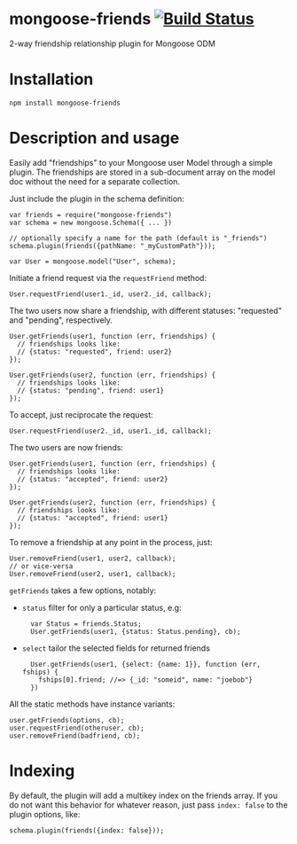 mongoose-friends [![Build Status](https://travis-ci.org/numbers1311407/mongoose-friends.png)](http://travis-ci.org/numbers1311407/mongoose-friends)
===

2-way friendship relationship plugin for Mongoose ODM


Installation 
===

    npm install mongoose-friends


Description and usage
===

Easily add "friendships" to your Mongoose user Model through a simple
plugin.  The friendships are stored in a sub-document array on the model
doc without the need for a separate collection.

Just include the plugin in the schema definition:

    var friends = require("mongoose-friends")
    var schema = new mongoose.Schema({ ... })

    // optionally specify a name for the path (default is "_friends")
    schema.plugin(friends({pathName: "_myCustomPath"}));

    var User = mongoose.model("User", schema);


Initiate a friend request via the `requestFriend` method:

    User.requestFriend(user1._id, user2._id, callback);

The two users now share a friendship, with different statuses: "requested"
and "pending", respectively.

    User.getFriends(user1, function (err, friendships) {
      // friendships looks like:
      // {status: "requested", friend: user2}
    });

    User.getFriends(user2, function (err, friendships) {
      // friendships looks like:
      // {status: "pending", friend: user1}
    });

To accept, just reciprocate the request:

    User.requestFriend(user2._id, user1._id, callback);

The two users are now friends:

    User.getFriends(user1, function (err, friendships) {
      // friendships looks like:
      // {status: "accepted", friend: user2}
    });

    User.getFriends(user2, function (err, friendships) {
      // friendships looks like:
      // {status: "accepted", friend: user1}
    });

To remove a friendship at any point in the process, just:

    User.removeFriend(user1, user2, callback);
    // or vice-versa
    User.removeFriend(user2, user1, callback);

`getFriends` takes a few options, notably:

- `status` filter for only a particular status, e.g:

        var Status = friends.Status;
        User.getFriends(user1, {status: Status.pending}, cb);

- `select` tailor the selected fields for returned friends

        User.getFriends(user1, {select: {name: 1}}, function (err, fships) {
          fships[0].friend; //=> {_id: "someid", name: "joebob"}
        })


All the static methods have instance variants:

    user.getFriends(options, cb);
    user.requestFriend(otheruser, cb);
    user.removeFriend(badfriend, cb);


Indexing
===

By default, the plugin will add a multikey index on the friends array.
If you do not want this behavior for whatever reason, just pass 
`index: false` to the plugin options, like:

    schema.plugin(friends({index: false}));
